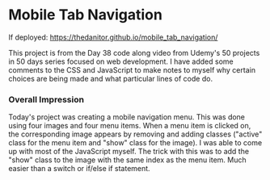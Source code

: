 # Mobile Tab Navigation

If deployed: https://thedanitor.github.io/mobile_tab_navigation/

This project is from the Day 38 code along video from Udemy's 50 projects in 50 days series focused on web development. I have added some comments to the CSS and JavaScript to make notes to myself why certain choices are being made and what particular lines of code do.

### Overall Impression

Today's project was creating a mobile navigation menu. This was done using four images and four menu items. When a menu item is clicked on, the corresponding image appears by removing and adding classes ("active" class for the menu item and "show" class for the image). I was able to come up with most of the JavaScript myself. The trick with this was to add the "show" class to the image with the same index as the menu item. Much easier than a switch or if/else if statement.
